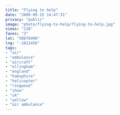 ```yaml
---
title: "Flying to help"
date: "2009-09-15 14:47:31"
privacy: "public"
image: "photo/flying-to-help/flying-to-help.jpg"
views: "130"
faves: "3"
lat: "50876990"
lng: "-1811456"
tags:
- "air"
- "ambulance"
- "aircraft"
- "ellingham"
- "england"
- "hamsphire"
- "helicopter"
- "ringwood"
- "show"
- "uk"
- "yellow"
- "air ambulance"
---
```

<a href="/photos/2009/09/15/flying-to-help" rel="nofollow"></a>
